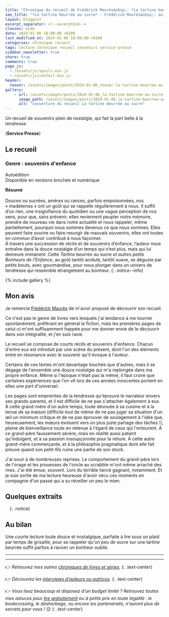 ```yaml
---
title: "Chronique du recueil de Frédérick Maurès&nbsp;: *La tartine beurrée au sucre*"
seo_title: "*La tartine beurrée au sucre* - Frédérick Maurès&nbsp;: avis de lecture"
layout: blogpost
excerpt_separator: <!--excerptEnd-->
classes: wide
date: 2024-01-06 18:00:00 +0100
last_modified_at: 2024-01-06 18:00:00 +0100
categories: chronique recueil
tags: lecture chronique recueil souvenirs service-presse
sidebar_newsletter: true
share: true
comments: true
page_js:
  - /assets/js/spoils.min.js
  - /assets/js/contact.min.js
header:
  teaser: /assets/images/posts/2024-01-06_teaser-la-tartine-beurree-au-sucre.webp
gallery:
    - url: /assets/images/posts/2024-01-06_la-tartine-beurree-au-sucre-cover.webp
      image_path: /assets/images/posts/2024-01-06_la-tartine-beurree-au-sucre-cover.webp
      alt: "couverture du recueil La tartine beurrée au sucre"
---
```


Un recueil de souvenirs plein de nostalgie, qui fait la part belle à la tendresse.
<!--excerptEnd-->


<span class="fa fa-star rating_checked"></span>
<span class="fa fa-star rating_checked"></span>
<span class="fa fa-star rating_checked"></span>
<span class="fa fa-star rating_checked"></span>
<span class="fa fa-star rating_unchecked"></span>

<span class="fa fa-book-reader rating_checked"></span> (**Service Presse**)

## Le recueil

### Genre&nbsp;: souvenirs d'enfance

Autoédition<br />
Disponible en versions brochée et numérique

**Résumé**<br /><br />
Douces ou sucrées, amères ou rances, parfois empoisonnées, nos «&nbsp;madeleines&nbsp;» ont un goût qui se rappelle régulièrement à nous. Il suffit d’un rien, une insignifiance du quotidien ou une vague perception de nos sens, pour que, sans prévenir, elles reviennent peupler notre mémoire, prendre de nouveau vie dans notre actualité et nous rappeler, même partiellement, pourquoi nous sommes devenus ce que nous sommes. Elles peuvent faire sourire ou faire resurgir de mauvais souvenirs, elles ont toutes en commun d’avoir contribué à nous façonner.<br/>
À travers une succession de récits et de souvenirs d’enfance, l’auteur nous entraîne dans la douce nostalgie d’un temps qui n’est plus, mais qui lui demeure immanent. Cette *Tartine beurrée au sucre et autres petits Bonheurs de l’Enfance*, au goût tantôt acidulé, tantôt suave, se déguste par petits bouts, avec gourmandise, pour nous plonger dans un univers de tendresse qui ressemble étrangement au bonheur.
{: .notice--info}

{% include gallery %}


## Mon avis

Je remercie <a href="https://www.frederickmaures.com/" target="_blank">Frédérick Maurès</a> de m'avoir proposé de découvrir son recueil.

Ce n'est pas le genre de livres vers lesquels j'ai tendance à me tourner spontanément, préférant en général la fiction,
mais les premières pages de celui-ci m'ont suffisamment happée pour me donner envie de le découvrir dans son intégralité, et j'en suis ravie.

Le recueil se compose de courts récits et souvenirs d'enfance. Chacun d'entre eux est introduit par une scène du présent,
dont l'un des éléments entre en résonance avec le souvenir qu'il évoque à l'auteur.

Certains de ces textes m'ont davantage touchée que d'autres, mais il se dégage de l'ensemble une douce nostalgie qui m'a replongée
dans ma propre enfance. Même si l'époque n'était pas la même, il faut croire que certaines expériences que l'on vit lors de ces
années innocentes portent en elles une part d'universel.

Les pages sont empreintes de la tendresse qu'éprouve le narrateur envers ses grands-parents, et il est difficile de ne pas
s'attacher également à eux. À cette grand-mère d'un autre temps, toute dévouée à sa cuisine et à la tenue de sa maison
(difficile tout de même de ne pas juger sa situation d'un &oelig;il un minimum critique et de ne pas éprouver de soulagement à l'idée que,
heureusement, les m&oelig;urs évoluent vers un plus juste partage des tâches&nbsp;!),
pleine de bienveillance toute en retenue à l'égard de ceux qui l'entourent.
À ce grand-père faussement sévère, mais en réalité aussi patient qu'indulgent, et à sa passion insoupçonnée pour la reliure. À cette autre
grand-mère commerçante, et à la philosophie pragmatique dont elle fait preuve quand son petit-fils ruine une partie de son stock.

J'ai souri à de nombreuses reprises. Le comportement du grand-père lors de l'orage et les prouesses de l'oncle au scrabble m'ont même arraché 
des rires. J'ai été émue, souvent. Lors du terrible tiercé gagnant, notamment. Et je suis sortie de ma lecture heureuse d'avoir vécu ces moments
en compagnie d'un passé qui a su réveiller un peu le mien.


## Quelques extraits

<span style="margin-left: 1em;"></span>
{: .notice}


## Au bilan

Une courte lecture toute douce et nostalgique, parfaite à lire sous un plaid par temps de grisaille, pour se rappeler
qu'un peu de sucre sur une tartine beurrée suffit parfois à raviver un bonheur oublié.


---
---
👉 *Retrouvez mes autres [chroniques de livres et séries](/blog/tags#chronique).*
{: .text-center}

👉 *Découvrez les [interviews d'auteurs ou autrices](/blog/tags#interview).*
{: .text-center}

👉 *Vous lisez beaucoup et disposez d'un budget limité&nbsp;? Retrouvez toutes mes astuces pour [lire gratuitement](/lecture/2022/08/22/lire-gratuitement.html) ou à petits prix en toute légalité&nbsp;: le bookcrossing, le désherbage, ou encore les partenariats, n'auront plus de secrets pour vous&nbsp;!* 😉
{: .text-center}